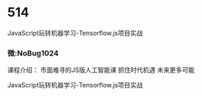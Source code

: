 # 514
JavaScript玩转机器学习-Tensorflow.js项目实战
### 微:NoBug1024 


课程介绍：
市面难寻的JS版人工智能课 抓住时代机遇 未来更多可能

JavaScript玩转机器学习-Tensorflow.js项目实战
